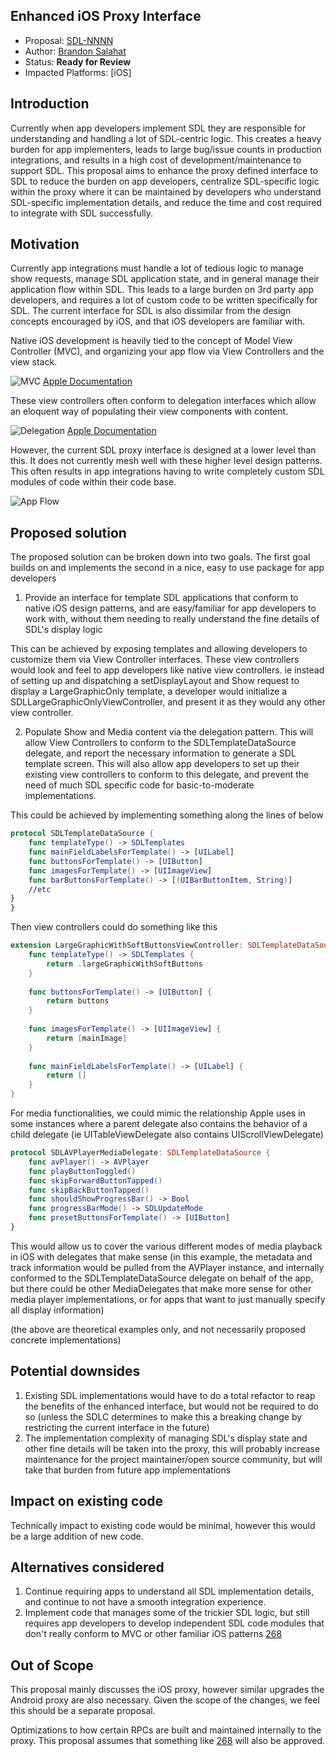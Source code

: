 ## Enhanced iOS Proxy Interface

* Proposal: [SDL-NNNN](NNNN-EnhancediOSProxyInterface.md)
* Author: [Brandon Salahat](https://www.github.com/Toyota-BSalahat)
* Status: **Ready for Review**
* Impacted Platforms: [iOS]

## Introduction
Currently when app developers implement SDL they are responsible for understanding and handling a lot of SDL-centric logic. This creates a heavy burden for app implementers, leads to large bug/issue counts in production integrations, and results in a high cost of development/maintenance to support SDL. This proposal aims to enhance the proxy defined interface to SDL to reduce the burden on app developers, centralize SDL-specific logic within the proxy where it can be maintained by developers who understand SDL-specific implementation details, and reduce the time and cost required to integrate with SDL successfully.

## Motivation

Currently app integrations must handle a lot of tedious logic to manage show requests, manage SDL application state, and in general manage their application flow within SDL.
This leads to a large burden on 3rd party app developers, and requires a lot of custom code to be written specifically for SDL. The current interface for SDL is also dissimilar from the design concepts encouraged by iOS, and that iOS developers are familiar with.

Native iOS development is heavily tied to the concept of Model View Controller (MVC), and organizing your app flow via View Controllers and the view stack.

![MVC](https://developer.apple.com/library/content/documentation/General/Conceptual/DevPedia-CocoaCore/Art/model_view_controller_2x.png "MVC")
[Apple Documentation](https://developer.apple.com/library/content/documentation/General/Conceptual/DevPedia-CocoaCore/MVC.html)

These view controllers often conform to delegation interfaces which allow an eloquent way of populating their view components with content.

![Delegation](https://developer.apple.com/library/content/documentation/General/Conceptual/DevPedia-CocoaCore/Art/delegation_2x.png "Delegation")
[Apple Documentation](https://developer.apple.com/library/content/documentation/General/Conceptual/DevPedia-CocoaCore/Delegation.html)


However, the current SDL proxy interface is designed at a lower level than this. It does not currently mesh well with these higher level design patterns. This often results in app integrations having to write completely custom SDL modules of code within their code base.

![App Flow](https://i.imgur.com/f4kekYV.jpg "App Flow")

## Proposed solution

The proposed solution can be broken down into two goals. The first goal builds on and implements the second in a nice, easy to use package for app developers

1. Provide an interface for template SDL applications that conform to native iOS design patterns, and are easy/familiar for app developers to work with, without them needing to really understand the fine details of SDL's display logic

This can be achieved by exposing templates and allowing developers to customize them via View Controller interfaces. These view controllers would look and feel to app developers like native view controllers. ie instead of setting up and dispatching a setDisplayLayout and Show request to display a LargeGraphicOnly template, a developer would initialize a SDLLargeGraphicOnlyViewController, and present it as they would any other view controller.

2. Populate Show and Media content via the delegation pattern. This will allow View Controllers to conform to the SDLTemplateDataSource delegate, and report the necessary information to generate a SDL template screen. This will also allow app developers to set up their existing view controllers to conform to this delegate, and prevent the need of much SDL specific code for basic-to-moderate implementations.

This could be achieved by implementing something along the lines of below

````swift
protocol SDLTemplateDataSource {
    func templateType() -> SDLTemplates
    func mainFieldLabelsForTemplate() -> [UILabel]
    func buttonsForTemplate() -> [UIButton]
    func imagesForTemplate() -> [UIImageView]
    func barButtonsForTemplate() -> [(UIBarButtonItem, String)]
    //etc
}
}
````

Then view controllers could do something like this

````swift
extension LargeGraphicWithSoftButtonsViewController: SDLTemplateDataSource {
    func templateType() -> SDLTemplates {
        return .largeGraphicWithSoftButtons
    }
    
    func buttonsForTemplate() -> [UIButton] {
        return buttons
    }
    
    func imagesForTemplate() -> [UIImageView] {
        return [mainImage]
    }
    
    func mainFieldLabelsForTemplate() -> [UILabel] {
        return []
    }
}
````

For media functionalities, we could mimic the relationship Apple uses in some instances where a parent delegate also contains the behavior of a child delegate (ie UITableViewDelegate also contains UIScrollViewDelegate)

````swift
protocol SDLAVPlayerMediaDelegate: SDLTemplateDataSource {
    func avPlayer() -> AVPlayer
    func playButtonToggled()
    func skipForwardButtonTapped()
    func skipBackButtonTapped()
    func shouldShowProgressBar() -> Bool
    func progressBarMode() -> SDLUpdateMode
    func presetButtonsForTemplate() -> [UIButton]
}
````

This would allow us to cover the various different modes of media playback in iOS with delegates that make sense (in this example, the metadata and track information would be pulled from the AVPlayer instance, and internally conformed to the SDLTemplateDataSource delegate on behalf of the app, but there could be other MediaDelegates that make more sense for other media player implementations, or for apps that want to just manually specify all display information)

(the above are theoretical examples only, and not necessarily proposed concrete implementations)

## Potential downsides

1. Existing SDL implementations would have to do a total refactor to reap the benefits of the enhanced interface, but would not be required to do so (unless the SDLC determines to make this a breaking change by restricting the current interface in the future)
2. The implementation complexity of managing SDL's display state and other fine details will be taken into the proxy, this will probably increase maintenance for the project maintainer/open source community, but will take that burden from future app implementations

## Impact on existing code

Technically impact to existing code would be minimal, however this would be a large addition of new code.

## Alternatives considered

1. Continue requiring apps to understand all SDL implementation details, and continue to not have a smooth integration experience.
2. Implement code that manages some of the trickier SDL logic, but still requires app developers to develop independent SDL code modules that don't really conform to MVC or other familiar iOS patterns [268](https://github.com/smartdevicelink/sdl_evolution/pull/268)


## Out of Scope
This proposal mainly discusses the iOS proxy, however similar upgrades the Android proxy are also necessary. Given the scope of the changes, we feel this should be a separate proposal.

Optimizations to how certain RPCs are built and maintained internally to the proxy. This proposal assumes that something like [268](https://github.com/smartdevicelink/sdl_evolution/pull/268) will also be approved.
